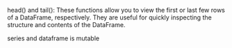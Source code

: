 head() and tail(): These functions allow you to view the first or last few rows of a DataFrame, respectively. 
They are useful for quickly inspecting the structure and contents of the DataFrame.



series and dataframe is mutable

